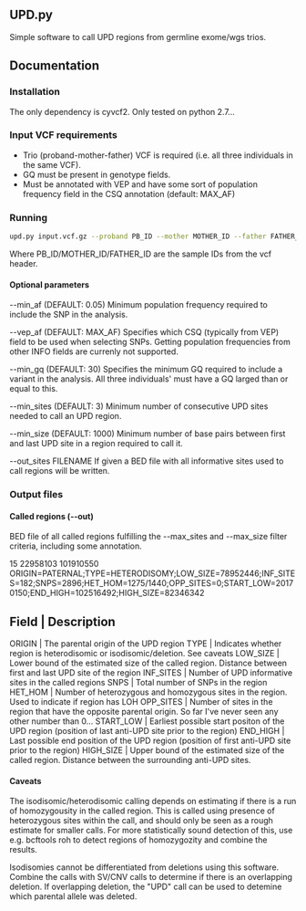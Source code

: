 ## UPD.py

Simple software to call UPD regions from germline exome/wgs trios.

## Documentation

### Installation

The only dependency is cyvcf2. Only tested on python 2.7...


### Input VCF requirements

* Trio (proband-mother-father) VCF is required (i.e. all three individuals in the same VCF).
* GQ must be present in genotype fields.
* Must be annotated with VEP and have some sort of population frequency field in the CSQ annotation (default: MAX_AF)


### Running

```bash
upd.py input.vcf.gz --proband PB_ID --mother MOTHER_ID --father FATHER_ID --out upd_regions.bed
```

Where PB_ID/MOTHER_ID/FATHER_ID are the sample IDs from the vcf header.

#### Optional parameters
--min_af (DEFAULT: 0.05)
Minimum population frequency required to include the SNP in the analysis.

--vep_af (DEFAULT: MAX_AF)
Specifies which CSQ (typically from VEP) field to be used when selecting SNPs. Getting population frequencies from other INFO fields are currenly not supported.

--min_gq (DEFAULT: 30)
Specifies the minimum GQ required to include a variant in the analysis. All three individuals' must have a GQ larged than or equal to this.

--min_sites (DEFAULT: 3)
Minimum number of consecutive UPD sites needed to call an UPD region.

--min_size (DEFAULT: 1000)
Minimum number of base pairs between first and last UPD site in a region required to call it.

--out_sites FILENAME
If given a BED file with all informative sites used to call regions will be written.


### Output files

#### Called regions (--out)
BED file of all called regions fulfilling the --max_sites and --max_size filter criteria, including some annotation.

15      22958103        101910550       ORIGIN=PATERNAL;TYPE=HETERODISOMY;LOW_SIZE=78952446;INF_SITES=182;SNPS=2896;HET_HOM=1275/1440;OPP_SITES=0;START_LOW=20170150;END_HIGH=102516492;HIGH_SIZE=82346342


Field | Description
-------------------
ORIGIN | The parental origin of the UPD region
TYPE | Indicates whether region is heterodisomic or isodisomic/deletion. See caveats
LOW_SIZE | Lower bound of the estimated size of the called region. Distance between first and last UPD site of the region
INF_SITES | Number of UPD informative sites in the called regions
SNPS | Total number of SNPs in the region
HET_HOM | Number of heterozygous and homozygous sites in the region. Used to indicate if region has LOH
OPP_SITES | Number of sites in the region that have the opposite parental origin. So far I've never seen any other number than 0...
START_LOW | Earliest possible start positon of the UPD region (position of last anti-UPD site prior to the region)
END_HIGH | Last possible end position of the UPD region (position of first anti-UPD site prior to the region)
HIGH_SIZE | Upper bound of the estimated size of the called region. Distance between the surrounding anti-UPD sites.

#### Caveats
The isodisomic/heterodisomic calling depends on estimating if there is a run of homozygousity in the called region. This is called using presence of heterozygous sites within the call, and should only be seen as a rough estimate for smaller calls. For more statistically sound detection of this, use e.g. bcftools roh to detect regions of homozygozity and combine the results.

Isodisomies cannot be differentiated from deletions using this software. Combine the calls with SV/CNV calls to determine if there is an overlapping deletion. If overlapping deletion, the "UPD" call can be used to detemine which parental allele was deleted.




